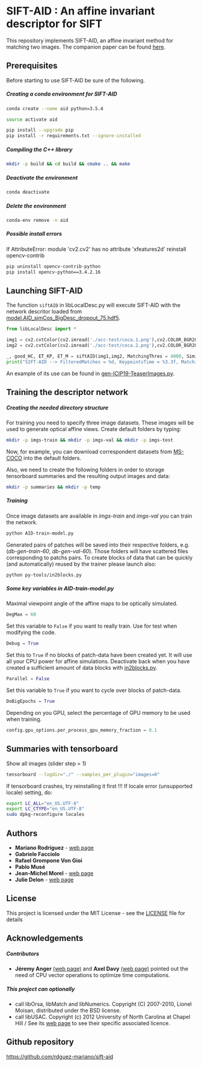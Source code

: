 # SIFT-AID : An affine invariant descriptor for SIFT

This repository implements SIFT-AID, an affine invariant method for matching two images. The companion paper can be found [here](https://rdguez-mariano.github.io/pages/sift-aid).

## Prerequisites

Before starting to use SIFT-AID be sure of the following.

##### Creating a conda environment for SIFT-AID

```bash
conda create --name aid python=3.5.4

source activate aid

pip install --upgrade pip
pip install -r requirements.txt --ignore-installed
```

##### Compiling the C++ library

```bash
mkdir -p build && cd build && cmake .. && make
```

##### Deactivate the environment

```bash
conda deactivate
```

##### Delete the environment

```bash
conda-env remove -n aid
```

##### Possible install errors

If AttributeError: module 'cv2.cv2' has no attribute 'xfeatures2d' reinstall opencv-contrib

```bash
pip uninstall opencv-contrib-python
pip install opencv-python==3.4.2.16
```

## Launching SIFT-AID

The function `siftAID` in libLocalDesc.py will execute SIFT-AID with the network descritor loaded from [model.AID_simCos_BigDesc_dropout_75.hdf5](model-data/model.AID_simCos_BigDesc_dropout_75.hdf5).

```python
from libLocalDesc import *

img1 = cv2.cvtColor(cv2.imread('./acc-test/coca.1.png'),cv2.COLOR_BGR2GRAY)
img2 = cv2.cvtColor(cv2.imread('./acc-test/coca.2.png'),cv2.COLOR_BGR2GRAY)

_, good_HC, ET_KP, ET_M = siftAID(img1,img2, MatchingThres = 4000, Simi = 'SignProx', Visual=True)
print("SIFT-AID --> FilteredMatches = %d, KeypointsTime = %3.3f, MatchingTime = %3.3f" %(len(good_HC),ET_KP,ET_M))
```
An example of its use can be found in [gen-ICIP19-TeaserImages.py](py-tools/gen-ICIP19-TeaserImages.py).

## Training the descriptor network

##### Creating the needed directory structure

For training you need to specify three image datasets. These images will be used to generate optical affine views. Create default folders by typing:

```bash
mkdir -p imgs-train && mkdir -p imgs-val && mkdir -p imgs-test
```

Now, for example, you can download correspondent datasets from [MS-COCO](http://cocodataset.org) into the default folders.

Also, we need to create the following folders in order to storage tensorboard summaries and the resulting output images and data:

```bash
mkdir -p summaries && mkdir -p temp
```

##### Training

Once image datasets are available in *imgs-train* and *imgs-val* you can train the network.

```bash
python AID-train-model.py
```

Generated pairs of patches will be saved into their respective folders, e.g. (*db-gen-train-60*, *db-gen-val-60*). Those folders will have scattered files corresponding to patchs pairs. To create blocks of data that can be quickly (and automatically) reused by the trainer please launch also:

```bash
python py-tools/in2blocks.py
```

##### Some key variables in AID-train-model.py

Maximal viewpoint angle of the affine maps to be optically simulated.

```python
DegMax = 60
```

Set this variable to `False` if you want to really train. Use for test when modifying the code.

```python
Debug = True
```

Set this to `True` if no blocks of patch-data have been created yet. It will use all your CPU power for affine simulations. Deactivate back when you have created a sufficient amount of data blocks with [in2blocks.py](py-tools/in2blocks.py).

```python
Parallel = False
```

Set this variable to `True` if you want to cycle over blocks of patch-data.

```python
DoBigEpochs = True
```

Depending on you GPU, select the percentage of GPU memory to be used when training.

```python
config.gpu_options.per_process_gpu_memory_fraction = 0.1
```

## Summaries with tensorboard

Show all images (slider step = 1)

```bash
tensorboard --logdir="./" --samples_per_plugin="images=0"
```

If tensorboard crashes, try reinstalling it first !!! If locale error (unsupported locale) setting, do:

```bash
export LC_ALL="en_US.UTF-8"
export LC_CTYPE="en_US.UTF-8"
sudo dpkg-reconfigure locales
```

## Authors

* **Mariano Rodríguez** - [web page](https://rdguez-mariano.github.io/)
* **Gabriele Facciolo**
* **Rafael Grompone Von Gioi**
* **Pablo Musé**
* **Jean-Michel Morel** - [web page](https://sites.google.com/site/jeanmichelmorelcmlaenscachan/)
* **Julie Delon** - [web page](https://delon.wp.imt.fr/)


## License

This project is licensed under the MIT License - see the [LICENSE](LICENSE) file for details

## Acknowledgements

##### Contributors

* **Jéremy Anger** [(web page)](http://dev.ipol.im/~anger/) and **Axel Davy** [(web page)](http://dev.ipol.im/~adavy/) pointed out the need of CPU vector operations to optimize time computations.

##### This project can optionally

* call libOrsa, libMatch and libNumerics. Copyright (C) 2007-2010, Lionel Moisan, distributed under the BSD license.
* call libUSAC. Copyright (c) 2012 University of North Carolina at Chapel Hill / See its [web page](http://www.cs.unc.edu/~rraguram/usac/) to see their specific associated licence.

## Github repository

<https://github.com/rdguez-mariano/sift-aid>
